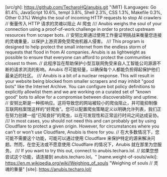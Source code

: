 [src/gh]: https://github.com/TecharoHQ/anubis.git "(MIT) (Languages: Go 81.4%, JavaScript 10.6%, templ 3.8%, Shell 2.3%, CSS 1.3%, Makefile 0.3%, Other 0.3%) Weighs the soul of incoming HTTP requests to stop AI crawlers // 衡量传入 HTTP 请求的灵魂以阻止 AI 爬虫 /// Anubis weighs the soul of your connection using a proof-of-work challenge in order to protect upstream resources from scraper bots. // 安努比斯通过使用工作量证明挑战来衡量您连接的灵魂重量，以保护上游资源免受爬虫机器人侵害。 /// This program is designed to help protect the small internet from the endless storm of requests that flood in from AI companies. Anubis is as lightweight as possible to ensure that everyone can afford to protect the communities closest to them. // 此程序旨在帮助保护小型互联网免受来自人工智能公司源源不断的请求洪流的影响。Anubis 尽可能轻量，以确保每个人都能负担得起保护他们最亲近的社区。 /// Anubis is a bit of a nuclear response. This will result in your website being blocked from smaller scrapers and may inhibit "good bots" like the Internet Archive. You can configure bot policy definitions to explicitly allowlist them and we are working on a curated set of "known good" bots to allow for a compromise between discoverability and uptime. // 安努比斯是一种核响应。这将导致您的网站被较小的爬虫阻止，并可能抑制像互联网档案馆这样的“好爬虫”。您可以配置爬虫策略定义以明确允许列表，我们正在努力创建一组“已知良好”的爬虫，以在可发现性和正常运行时间之间达成妥协。 /// In most cases, you should not need this and can probably get by using Cloudflare to protect a given origin. However, for circumstances where you can't or won't use Cloudflare, Anubis is there for you. // 在大多数情况下，您可能不需要这个功能，可能可以通过使用 Cloudflare 来保护特定的源来解决问题。然而，在您无法或不愿意使用 Cloudflare 的情况下，Anubis 就在那里为您服务。 /// If you want to try this out, connect to anubis.techaro.lol. // 如果您想尝试这个功能，请连接到 anubis.techaro.lol。"
[name.weight-of-souls/wiki]: https://en.m.wikipedia.org/wiki/Weighing_of_souls "Weighing of souls // 灵魂的重量"
[site]: https://anubis.techaro.lol/
